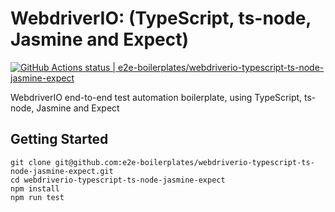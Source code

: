 # WebdriverIO: (TypeScript, ts-node, Jasmine and Expect)

[![GitHub Actions status | e2e-boilerplates/webdriverio-typescript-ts-node-jasmine-expect](https://github.com//e2e-boilerplates/webdriverio-typescript-ts-node-jasmine-expect/workflows/webdriverio-typescript-ts-node-jasmine-expect/badge.svg)](https://github.com//e2e-boilerplates/webdriverio-typescript-ts-node-jasmine-expect/actions?workflow=webdriverio-typescript-ts-node-jasmine-expect)

WebdriverIO end-to-end test automation boilerplate, using TypeScript, ts-node, Jasmine and Expect

## Getting Started

    git clone git@github.com:e2e-boilerplates/webdriverio-typescript-ts-node-jasmine-expect.git
    cd webdriverio-typescript-ts-node-jasmine-expect
    npm install
    npm run test
